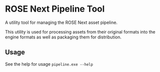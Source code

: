 # ROSE Next Pipeline Tool
A utility tool for managing the ROSE Next asset pipeline.

This utility is used for processing assets from their original formats into the
engine formats as well as packaging them for distribution.

## Usage
See the help for usage `pipeline.exe --help`